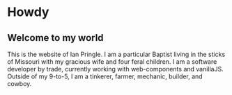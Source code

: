 # Howdy

## Welcome to my world

This is the website of Ian Pringle. I am a particular Baptist living in the
sticks of Missouri with my gracious wife and four feral children. I am a
software developer by trade, currently working with web-components and
vanillaJS. Outside of my 9-to-5, I am a tinkerer, farmer, mechanic, builder, and
cowboy.
